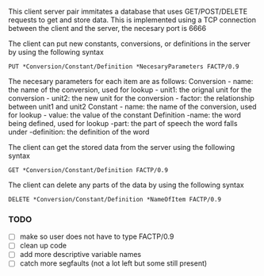 This client server pair immitates a database that uses GET/POST/DELETE
requests to get and store data. 
This is implemented using a TCP connection between the client and the server, 
the necesary port is 6666

The client can put new constants, conversions, or definitions in the server by
using the following syntax

    PUT *Conversion/Constant/Definition *NecesaryParameters FACTP/0.9

The necesary parameters for each item are as follows:
    Conversion
        - name: the name of the conversion, used for lookup
        - unit1: the orignal unit for the conversion
        - unit2: the new unit for the conversion
        - factor: the relationship between unit1 and unit2
    Constant
        - name: the name of the conversion, used for lookup
        - value: the value of the constant
    Definition
        -name: the word being defined, used for lookup
        -part: the part of speech the word falls under
        -definition: the definition of the word

The client can get the stored data from the server using the following syntax

    GET *Conversion/Constant/Definition FACTP/0.9

The client can delete any parts of the data by using the following syntax

    DELETE *Conversion/Constant/Definition *NameOfItem FACTP/0.9

### TODO 
- [ ] make so user does not have to type FACTP/0.9
- [ ] clean up code
- [ ] add more descriptive variable names
- [ ] catch more segfaults (not a lot left but some still present)